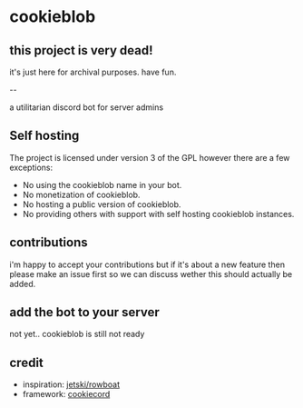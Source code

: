 # cookieblob

## this project is very dead!

it's just here for archival purposes. have fun.

--

a utilitarian discord bot for server admins

## Self hosting

The project is licensed under version 3 of the GPL however there are a few exceptions:

-   No using the cookieblob name in your bot.
-   No monetization of cookieblob.
-   No hosting a public version of cookieblob.
-   No providing others with support with self hosting cookieblob instances.

## contributions

i'm happy to accept your contributions but if it's about a new feature then please make an issue first so we can discuss wether this should actually be added.

## add the bot to your server

not yet.. cookieblob is still not ready

## credit

-   inspiration: [jetski/rowboat](https://github.com/ThaTiemsz/jetski)
-   framework: [cookiecord](https://cookiecord.js.org)
